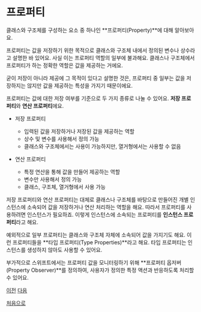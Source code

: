 # 프로퍼티

클래스와 구조체를 구성하는 요소 중 하나인 **프로퍼티(Property)**에 대해 알아보아요.

프로퍼티는 값을 저장하기 위한 목적으로 클래스와 구조체 내에서 정의된 변수나 상수라고 설명한 바 있어요. 사실 이는 프로퍼티 역할의 일부에 불과해요. 클래스나 구조체에서 프로퍼티가 하는 정확한 역할은 값을 제공하는 거에요.

굳이 저장이 아니라 제공에 그 목적이 있다고 설명한 것은, 프로퍼티 중 일부는 값을 저장하지는 않지만 값을 제공하는 특성을 가지기 때문이에요.

프로퍼티는 값에 대한 저장 여부를 기준으로 두 가지 종류로 나눌 수 있어요. **저장 프로퍼티**와 **연산 프로퍼티**에요.

- 저장 프로퍼티

  - 입력된 값을 저장하거나 저장된 값을 제공하는 역할
  - 상수 및 변수를 사용해서 정의 가능
  - 클래스와 구조체에서는 사용이 가능하지만, 열거형에서는 사용할 수 없음

- 연산 프로퍼티

  - 특정 연산을 통해 값을 만들어 제공하는 역할
  - 변수만 사용해서 정의 가능
  - 클래스, 구조체, 열거형에서 사용 가능

저장 프로퍼티와 연산 프로퍼티는 대체로 클래스나 구조체를 바탕으로 만들어진 개별 인스턴스에 소속되어 값을 저장하거나 연산 처리하는 역할을 해요. 따라서 프로퍼티를 사용하려면 인스턴스가 필요하죠. 이렇게 인스턴스에 소속되는 프로퍼티를 **인스턴스 프로퍼티**라고 해요.

예외적으로 일부 프로퍼티는 클래스와 구조체 자체에 소속되어 값을 가지기도 해요. 이런 프로퍼티들을 **타입 프로퍼티(Type Properties)**라고 해요. 타입 프로퍼티는 인스턴스를 생성하지 않아도 사용할 수 있어요.

부가적으로 스위프트에서는 프로퍼티 값을 모니터링하기 위해 **프로퍼티 옵저버(Property Observer)**를 정의하여, 사용자가 정의한 특정 액션과 반응하도록 처리할 수 있어요.

[이전](https://github.com/MojitoBar/iOS-DeepDive/blob/main/%EA%BC%BC%EA%BC%BC%ED%95%9C_%EC%9E%AC%EC%9D%80%EC%94%A8%EC%9D%98_Swift_%EB%AC%B8%EB%B2%95%ED%8E%B8/8.1.6.md)
[다음](https://github.com/MojitoBar/iOS-DeepDive/blob/main/%EA%BC%BC%EA%BC%BC%ED%95%9C_%EC%9E%AC%EC%9D%80%EC%94%A8%EC%9D%98_Swift_%EB%AC%B8%EB%B2%95%ED%8E%B8/8.2.1.md)

[처음으로](https://github.com/MojitoBar/iOS-DeepDive/blob/main/%EA%BC%BC%EA%BC%BC%ED%95%9C_%EC%9E%AC%EC%9D%80%EC%94%A8%EC%9D%98_Swift_%EB%AC%B8%EB%B2%95%ED%8E%B8/README.md)
